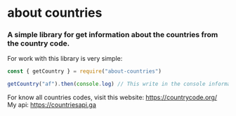 # about countries

### A simple library for get information about the countries from the country code.

For work with this library is very simple: 
```js
const { getCountry } = require("about-countries")

getCountry("af").then(console.log) // This write in the console informations about afghanistan
```

For know all countries codes, visit this website: https://countrycode.org/ <br>
My api: https://countriesapi.ga